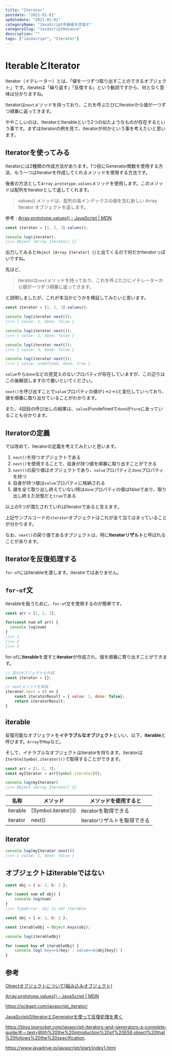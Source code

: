```yaml
---
title: "Iterator"
postdate: "2021-01-01"
updatedate: "2021-01-01"
categoryName: "JavaScript中級者を目指す"
categorySlug: "JavaScriptAdvance"
description: ""
tags: ["JavaScript", "Iterator"]
---
```


# IterableとIterator

Iterator（イテレーター）とは、「値を一つずつ取り出すことのできるオブジェクト」です。iterateは「繰り返す」「反復する」という動詞ですから、何となく意味は分かりますね。

Iteratorは`next`メソッドを持っており、これを呼ぶたびにIteratorから値が一つずつ順番に返ってきます。

ややこしいのは、IteratorとIterableという2つの似たようなものが存在するという事です。まずはiteratorの例を見て、Iteratorが何かという事を考えたいと思います。

## Iteratorを使ってみる

Iteratorには2種類の作成方法があります。1つ目にGenerator関数を使用する方法、もう一つはIteratorを作成してくれるメソッドを使用する方法です。

後者の方法として`Array.prototype.values`メソッドを使用します。このメソッドは配列をIteratorとして返してくれます。

> values() メソッドは、配列の各インデックスの値を含む新しい Array Iterator オブジェクトを返します。

参考 : [Array.prototype.values() - JavaScript | MDN](https://developer.mozilla.org/ja/docs/Web/JavaScript/Reference/Global_Objects/Array/values)

```javascript
const iterator = [1, 2, 3].values();

console.log(iterator);
//=> Object [Array Iterator] {}
```

出力してみると`Object [Array Iterator] {}`と出てくるので何だかIteratorっぽいですね。

先ほど、

> iteratorは`next`メソッドを持っており、これを呼ぶたびにイテレーターから値が一つずつ順番に返ってきます。

と説明しましたが、これが本当かどうかを検証してみたいと思います。

```javascript
const iterator = [1, 2, 3].values();

console.log(iterator.next());
//=> { value: 1, done: false }

console.log(iterator.next());
//=> { value: 2, done: false }

console.log(iterator.next());
//=> { value: 3, done: false }

console.log(iterator.next());
//=> { value: undefined, done: true }
```

`value`やら`done`などの見覚えのないプロパティが存在していますが、この辺りはこの後解説しますので置いといてください。

`next()`を呼び出すことで`value`プロパティの値が`1`→`2`→`3`と変化していっており、値を順番に取り出せていることがわかります。

また、4回目の呼び出しの結果は、`value`がundefinedで`done`が`ture`にあっていることも分かります。

## Iteratorの定義

では改めて、Iteratorの定義を考えてみたいと思います。

1. `next()`を持つオブジェクトである
2. `next()`を使用することで、自身が持つ値を順番に取り出すことができる
3. `next()`の戻り値はオブジェクトであり、`value`プロパティと`done`プロパティを持つ
4. 自身が持つ値は`value`プロパティに格納される
5. 値を全て取り出し終えていない時は`done`プロパティの値はfalseであり、取り出し終えた状態だと`true`である

以上の5つが満たされていればIteratorであると言えます。

上記サンプルコードの`iterator`オブジェクトはこれが全て当てはまっていることが分かります。

なお、`next()`の戻り値であるオブジェクトは、特に**Iteratorリザルト**と呼ばれることがあります。

## Iteratorを反復処理する

`for-of`にはiterableを渡します。iteratorではありません。




## `for-of`文

iterableを扱うために、`for-of`文を使用するのが簡単です。

```javascript
const arr = [1, 2, 3];

for(const num of arr) {
  console.log(num)
}
//=> 1
//=> 2
//=> 3
```

for-ofに**iterable**を渡すと**iterator**が作成され、値を順番に寄り出すことができます。


```javascript
// 空のオブジェクトを作成
const iterator = {};

// nextメソッドを実装
iterator.next = () => {
	const iteratorResult = { value: 1, done: false};
	return iteratorResult;
}
```

## iterable

反復可能なオブジェクトを**イテラブルなオブジェクト**といい、以下、**iterable**と呼びます。`Array`や`Map`など。

そして、イテラブルなオブジェクトはiteratorを持ちます。iteratorは`Iterble[Symbol.iterator]()`で取得することができます。

```javascript
const arr = [1, 2, 3];
const myIterator = arr[Symbol.iterator]();

console.log(myIterator)
//=> Object [Array Iterator] {}
```

|名称|メソッド|メソッドを使用すると|
|----|------|-----------------|
|iterable|[Symbol.iterator]\()|iteratorを取得できる|
|iterator|next()|iteratorリザルトを取得できる|

## iterator

```javascript
console.log(myIterator.next())
//=> { value: 1, done: false }
```

## オブジェクトはiterableではない

```javascript
const obj = { a: 1, b: 2 };

for (const num of obj) {
	console.log(num)
}
//=> TypeError: obj is not iterable
```

```javascript
const obj = { a: 1, b: 2 };

const iterableObj = Object.keys(obj);

console.log(iterableObj)

for (const key of iterableObj) {
	console.log(`key=>${key} : value=>${obj[key]}`)
}
```

## 参考

[Objectオブジェクトについて[組み込みオブジェクト]](https://noumenon-th.net/programming/2017/02/02/object-built/)

[Array.prototype.values() - JavaScript | MDN](https://developer.mozilla.org/ja/docs/Web/JavaScript/Reference/Global_Objects/Array/values)

https://scleapt.com/javascript_iterator/

[JavaScriptのIteratorとGeneratorを使って反復処理を書く](https://sbfl.net/blog/2016/08/17/javascript-iterator-generator/)

https://blog.logrocket.com/javascript-iterators-and-generators-a-complete-guide/#:~:text=With%20the%20introduction%20of%20ES6,object%20that%20follows%20the%20specification.

https://www.javadrive.jp/javascript/start/index1.html